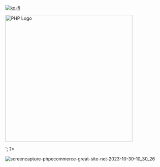 [![ko-fi](https://ko-fi.com/img/githubbutton_sm.svg)](https://ko-fi.com/V7V1LLFKO)
<?php
echo '<p align="center"><a href="https://www.php.net" target="_blank"><img src="https://www.php.net/images/logos/php-logo.svg" width="400" alt="PHP Logo"></a></p>';
?>

![screencapture-phpecommerce-great-site-net-2023-10-30-10_30_26](https://github.com/Majid-Razzaq/php-ecommerce-Project/assets/80920360/0177fb88-d314-4909-8926-5366e45107d1)
